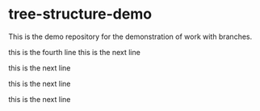 # tree-structure-demo
This is the demo repository for the demonstration of work with branches.

this is the fourth line
this is the next line

this is the next line


this is the next line

this is the next line